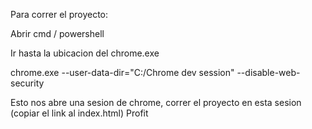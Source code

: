 Para correr el proyecto:

Abrir cmd / powershell

Ir hasta la ubicacion del chrome.exe

chrome.exe --user-data-dir="C:/Chrome dev session" --disable-web-security



Esto nos abre una sesion de chrome, correr el proyecto en esta sesion (copiar el link al index.html)
Profit
